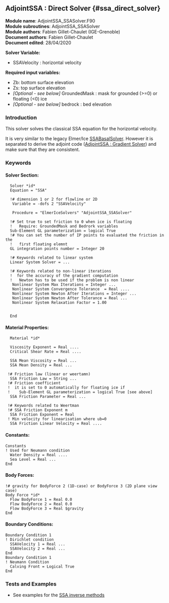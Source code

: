 ## AdjointSSA : Direct Solver {#ssa_direct_solver}

**Module name**: AdjointSSA_SSASolver.F90  
**Module subroutines**: AdjointSSA_SSASolver  
**Module authors**: Fabien Gillet-Chaulet (IGE-Grenoble)    
**Document authors**: Fabien Gillet-Chaulet  
**Document edited**: 28/04/2020

**Solver Variable:**

 - SSAVelocity : horizontal velocity  

**Required input variables:**

  - Zb: bottom surface elevation
  - Zs: top surface elevation
  - *[Optional - see below]* GroundedMask : mask for grounded (>=0) or floating (<0) ice
  - *[Optional - see below]* bedrock : bed elevation


### Introduction

This solver solves the classical SSA equation for the horizontal velocity.

It is very similar to the legacy Elmer/Ice [SSABasalSolver](http://elmerfem.org/elmerice/wiki/doku.php?id=solvers:ssa).
However it is separated to derive the adjoint code ([AdjointSSA : Gradient Solver](#ssa_gradient_solver))
and make sure that they are consistent.


### Keywords


#### Solver Section:

```
  Solver *id*
  Equation = "SSA"

  !# dimension 1 or 2 for flowline or 2D
   Variable = -dofs 2 "SSAVelocity"

   Procedure = "ElmerIceSolvers" "AdjointSSA_SSASolver"

  !# Set true to set friction to 0 when ice is floating
  !   Require: GroundedMask and Bedrork variables
  Sub-Element GL parameterization = logical True
  !# You can set the number of IP points to evaluated the friction in the
  !   first floating elemnt
  GL integration points number = Integer 20

  !# Keywords related to linear system
  Linear System Solver = ...

  !# Keywords related to non-linear iterations 
  !  for the accuracy of the gradient computation
  !   Newton has to be used if the problem is non linear
   Nonlinear System Max Iterations = Integer ...
   Nonlinear System Convergence Tolerance  = Real ....
   Nonlinear System Newton After Iterations = Integer ...
   Nonlinear System Newton After Tolerance = Real ...
   Nonlinear System Relaxation Factor = 1.00


  End

```

#### Material Properties:
```
  Material *id*

  Viscosity Exponent = Real ....
  Critical Shear Rate = Real ....

  SSA Mean Viscosity = Real ...
  SSA Mean Density = Real ...

 !# Friction law (linear or weertamn)
  SSA Friction Law = String ...
 !# Friction coefficient
 !  it is set to 0 automatically for floating ice if 
 !    Sub-Element GL parameterization = logical True [see above]
  SSA Friction Parameter = Real ...

 !# Keywords related to Weertman
 !# SSA Friction Exponent m 
  SSA Friction Exponent = Real
 ! Min velocity for linearisation where ub=0
  SSA Friction Linear Velocity = Real ....

```

#### Constants: 
```
Constants
! Used for Neumann condition
  Water Density = Real ....
  Sea Level = Real ...
End
```

#### Body Forces:
```
!# gravity for BodyForce 2 (1D-case) or BodyForce 3 (2D plane view case)
Body Force *id*
  Flow BodyForce 1 = Real 0.0
  Flow BodyForce 2 = Real 0.0
  Flow BodyForce 3 = Real $gravity
End
````

#### Boundary Conditions:
```
Boundary Condition 1 
! Dirichlet condition
  SSAVelocity 1 = Real ...
  SSAVelocity 2 = Real ...
End
Boundary Condition 1 
! Neumann Condition
  Calving Front = Logical True
End
```

### Tests and Examples

- See examples for the [SSA inverse methods](../../examples/SSA_Inverse_Methods)
